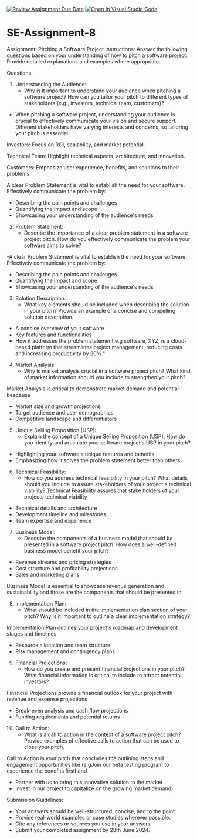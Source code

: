 [![Review Assignment Due Date](https://classroom.github.com/assets/deadline-readme-button-22041afd0340ce965d47ae6ef1cefeee28c7c493a6346c4f15d667ab976d596c.svg)](https://classroom.github.com/a/4bgukiqw)
[![Open in Visual Studio Code](https://classroom.github.com/assets/open-in-vscode-2e0aaae1b6195c2367325f4f02e2d04e9abb55f0b24a779b69b11b9e10269abc.svg)](https://classroom.github.com/online_ide?assignment_repo_id=15345503&assignment_repo_type=AssignmentRepo)
# SE-Assignment-8
 Assignment: Pitching a Software Project
 Instructions:
Answer the following questions based on your understanding of how to pitch a software project. Provide detailed explanations and examples where appropriate.

 Questions:

1. Understanding the Audience:
   * Why is it important to understand your audience when pitching a software project? How can you tailor your pitch to different types of stakeholders (e.g., investors, technical team, customers)?
  
     
- When pitching a software project, understanding your audience is crucial to effectively communicate your vision and secure support. Different stakeholders have varying interests and concerns, so tailoring your pitch is essential.

Investors: Focus on ROI, scalability, and market potential.

Technical Team: Highlight technical aspects, architecture, and innovation.

Customers: Emphasize user experience, benefits, and solutions to their problems.

A clear Problem Statement is vital to establish the need for your software. Effectively communicate the problem by:

- Describing the pain points and challenges
- Quantifying the impact and scope
- Showcasing your understanding of the audience's needs


2. Problem Statement:
   * Describe the importance of a clear problem statement in a software project pitch. How do you effectively communicate the problem your software aims to solve?
     
 -A clear Problem Statement is vital to establish the need for your software. Effectively communicate the problem by:

- Describing the pain points and challenges
- Quantifying the impact and scope
- Showcasing your understanding of the audience's needs


3. Solution Description:
   * What key elements should be included when describing the solution in your pitch? Provide an example of a concise and compelling solution description.

- A concise overview of your software
- Key features and functionalities
- How it addresses the problem statement
e.g software, XYZ, is a cloud-based platform that streamlines project management, reducing costs and increasing productivity by 30%."


4. Market Analysis:
   * Why is market analysis crucial in a software project pitch? What kind of market information should you include to strengthen your pitch?

Market Analysis is critical to demonstrate market demand and potential beacause
- Market size and growth projections
- Target audience and user demographics
- Competitive landscape and differentiators


5. Unique Selling Proposition (USP):
   * Explain the concept of a Unique Selling Proposition (USP). How do you identify and articulate your software project's USP in your pitch?
     
- Highlighting your software's unique features and benefits
- Emphasizing how it solves the problem statement better than others

6. Technical Feasibility:
   - How do you address technical feasibility in your pitch? What details should you include to assure stakeholders of your project's technical viability?
Technical Feasibility assures that stake holders of your projects technical viability
- Technical details and architecture
- Development timeline and milestones
- Team expertise and experience


7. Business Model:
   * Describe the components of a business model that should be presented in a software project pitch. How does a well-defined business model benefit your pitch?
     
- Revenue streams and pricing strategies
- Cost structure and profitability projections
- Sales and marketing plans
  
 Business Model is essential to showcase revenue generation and sustainability and those are the components that should be presented in 


8. Implementation Plan:
   * What should be included in the implementation plan section of your pitch? Why is it important to outline a clear implementation strategy?

Implementation Plan outlines your project's roadmap and development stages and timelines
- Resource allocation and team structure
- Risk management and contingency plans


9. Financial Projections:
   * How do you create and present financial projections in your pitch? What financial information is critical to include to attract potential investors?
     
Financial Projections provide a financial outlook for your project with revenue and expense projections
- Break-even analysis and cash flow projections
- Funding requirements and potential returns


10. Call to Action:
    * What is a call to action in the context of a software project pitch? Provide examples of effective calls to action that can be used to close your pitch.

Call to Action is your pitch that concludes the outlining steps and engagement opportunities like (e.gJoin our beta testing program to experience the benefits firsthand
- Partner with us to bring this innovative solution to the market
- Invest in our project to capitalize on the growing market demand)


 Submission Guidelines:
- Your answers should be well-structured, concise, and to the point.
- Provide real-world examples or case studies wherever possible.
- Cite any references or sources you use in your answers.
- Submit your completed assignment by 28th June 2024.


